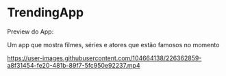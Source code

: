# TrendingApp

Preview do App:

Um app que mostra filmes, séries e atores que estão famosos no momento


https://user-images.githubusercontent.com/104664138/226362859-a8f31454-fe20-481b-89f7-5fc950e92237.mp4

